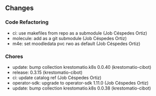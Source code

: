 ## Changes

### Code Refactoring

* ci: use makefiles from repo as a submodule (Job Céspedes Ortiz)
* molecule: add as a git submodule (Job Céspedes Ortiz)
* m4e: set moodledata pvc rwo as default (Job Céspedes Ortiz)

### Chores

* update: bump collection krestomatio.k8s 0.0.40 (krestomatio-cibot)
* release: 0.3.15 (krestomatio-cibot)
* ci: update catalog ref (Job Céspedes Ortiz)
* operator-sdk: upgrade to operator-sdk 1.11.0 (Job Céspedes Ortiz)
* update: bump collection krestomatio.k8s 0.0.38 (krestomatio-cibot)

